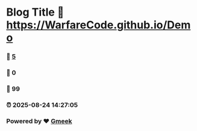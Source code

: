# Blog Title :link: https://WarfareCode.github.io/Demo 
### :page_facing_up: [5](https://WarfareCode.github.io/Demo/tag.html) 
### :speech_balloon: 0 
### :hibiscus: 99 
### :alarm_clock: 2025-08-24 14:27:05 
### Powered by :heart: [Gmeek](https://github.com/Meekdai/Gmeek)
